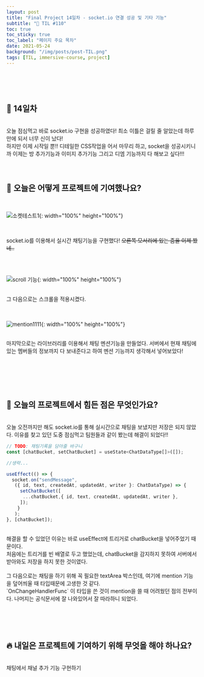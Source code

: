 ```yaml
---
layout: post
title: "Final Project 14일차 - socket.io 연결 성공 및 기타 기능"
subtitle: "📅 TIL #110"
toc: true
toc_sticky: true
toc_label: "페이지 주요 목차"
date: 2021-05-24
background: "/img/posts/post-TIL.png"
tags: [TIL, immersive-course, project]
---
```


<br/>
<br/>
<br/>

## 🔔 14일차

<br/>
오늘 점심먹고 바로 socket.io 구현을 성공하였다! 최소 이틀은 걸릴 줄 알았는데 하루만에 되서 너무 신이 났다!

<br/>
하지만 이제 시작일 뿐!! 디테일한 CSS작업을 어서 마무리 하고, socket을 성공시키니까 이제는 방 추가기능과 이미지 추가기능 그리고 디엠 기능까지 다 해보고 싶다!!!

<br/>
<br/>
<br/>

## 💪 오늘은 어떻게 프로젝트에 기여했나요?

<br/>

![소켓테스트1](https://user-images.githubusercontent.com/75570915/119353999-81b7cc80-bcde-11eb-9e86-b1598facb7ec.gif){: width="100%" height="100%"}

<br/>

socket.io를 이용해서 실시간 채팅기능을 구현했다! ~~오른쪽 모서리에 있는 줌을 이제 봤네..~~

<br/>
<br/>

![scroll 기능 ](https://user-images.githubusercontent.com/75570915/119353997-811f3600-bcde-11eb-918d-c9cf928b8aab.gif){: width="100%" height="100%"}

<br />
그 다음으로는 스크롤을 적용시켰다.

<br/>
<br/>
<br/>

![mention1111](https://user-images.githubusercontent.com/75570915/119353995-80869f80-bcde-11eb-8458-57b8c0c76fd1.gif){: width="100%" height="100%"}

<br />
마지막으로는 라이브러리를 이용해서 채팅 멘션기능을 만들었다. 서버에서 현재 채팅에 있는 멤버들의 정보까지 다 보내준다고 하여 멘션 기능까지 생각해서 넣어보았다!

<br/>
<br/>
<br/>
<br/>
<br/>
<br/>

## 🤔 오늘의 프로젝트에서 힘든 점은 무엇인가요?

<br/>
오늘 오전까지만 해도 socket.io를 통해 실시간으로 채팅을 보냈지만 저장은 되지 않았다. 이유를 찾고 있던 도중 점심먹고 팀원들과 같이 봤는데 해결이 되었다!!

<br/>

```js
// TODO: 채팅기록을 담아줄 바구니
const [chatBucket, setChatBucket] = useState<ChatDataType[]>([]);

//생략...

useEffect(() => {
  socket.on("sendMessage",
   ({ id, text, createdAt, updatedAt, writer }: ChatDataType) => {
     setChatBucket([
      ...chatBucket,{ id, text, createdAt, updatedAt, writer },
     ]);
    }
   );
}, [chatBucket]);
```

<br/>
해결을 할 수 있었던 이유는 바로 useEffect에 트리거로 chatBucket을 넣어주었기 때문이다.

<br/>
처음에는 트리거를 빈 배열로 두고 했었는데, chatBucket을 감지하지 못하여 서버에서 받아와도 저장을 하지 못한 것이였다.

<br/>
<br/>
그 다음으로는 채팅을 하기 위해 꼭 필요한 textArea 박스인데, 여기에 mention 기능을 덮어씌울 때 타입때문에 고생한 것 같다.

<br/>
`OnChangeHandlerFunc` 이 타입을 쓴 것이 mention을 쓸 때 어려웠던 점의 전부이다. 나머지는 공식문서에 잘 나와있어서 잘 따라하니 되었다.

<br/>
<br/>
<br/>
<br/>
<br/>

## 🔥 내일은 프로젝트에 기여하기 위해 무엇을 해야 하나요?

<br/>
채팅에서 채널 추가 기능 구현하기

<br/>
<br/>
<br/>
<br/>
<br/>
<br/>
